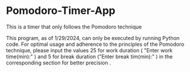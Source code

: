 # Pomodoro-Timer-App
This is a timer that only follows the Pomodoro technique

This program, as of 1/29/2024, can only be executed by running Python code. For optimal usage and adherence to the principles of the Pomodoro technique, please input the values 25 for work duration ( "Enter work time(min):" ) and 5 for break duration ("Enter break tim(min):" ) in the corresponding section for better precision .
